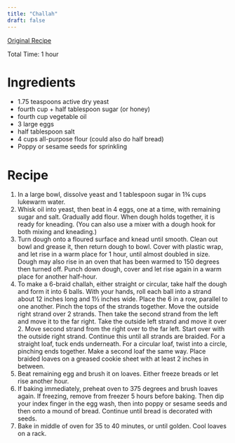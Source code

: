 ```yaml
---
title: "Challah"
draft: false
---
```


[Original Recipe](https://cooking.nytimes.com/recipes/7199-my-favorite-challah)

Total Time: 1 hour

# Ingredients

- 1.75 teaspoons active dry yeast
- fourth cup + half tablespoon sugar (or honey)
- fourth cup vegetable oil
- 3 large eggs
- half tablespoon salt
- 4 cups all-purpose flour (could also do half bread)
- Poppy or sesame seeds for sprinkling



# Recipe

1. In a large bowl, dissolve yeast and 1 tablespoon sugar in 1¾ cups lukewarm water.
2. Whisk oil into yeast, then beat in 4 eggs, one at a time, with remaining sugar and salt. Gradually add flour. When dough holds together, it is ready for kneading. (You  can also use a mixer with a dough hook for both mixing and kneading.)
3. Turn dough onto a floured  surface and knead until smooth. Clean out bowl and grease it, then  return dough to bowl. Cover with plastic wrap, and let rise in a warm  place for 1 hour, until almost doubled in size. Dough may also rise in  an oven that has been warmed to 150 degrees then turned off. Punch down  dough, cover and let rise again in a warm place for another half-hour.
4. To make a 6-braid challah, either straight or circular, take half the dough and form it into 6  balls. With your hands, roll each ball into a strand about 12 inches  long and 1½ inches wide. Place the 6 in a row, parallel to one another.  Pinch the tops of the strands together. Move the outside right strand  over 2 strands. Then take the second strand from the left and move it to the far right. Take the outside left strand and move it over 2. Move  second strand from the right over to the far left. Start over with the  outside right strand. Continue this until all strands are braided. For a straight loaf, tuck ends underneath. For a circular loaf, twist into a  circle, pinching ends together. Make a second loaf the same way. Place  braided loaves on a greased cookie sheet with at least 2 inches in  between.
5. Beat remaining egg and brush it on loaves. Either freeze breads or let rise another hour.
6. If baking immediately,  preheat oven to 375 degrees and brush loaves again. If freezing, remove  from freezer 5 hours before baking. Then dip your index finger in the  egg wash, then into poppy or sesame seeds and then onto a mound of  bread. Continue until bread is decorated with seeds.
7. Bake in middle of oven for 35 to 40 minutes, or until golden. Cool loaves on a rack.
